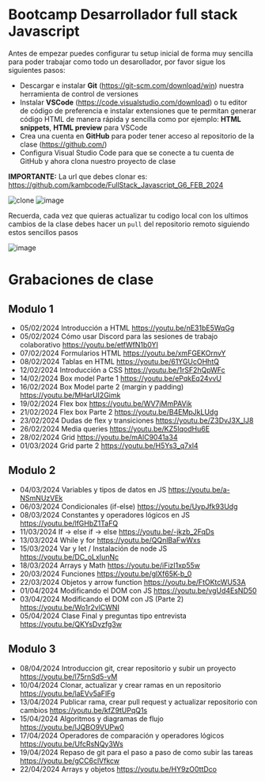 # Bootcamp Desarrollador full stack Javascript

Antes de empezar puedes configurar tu setup inicial de forma muy sencilla para poder trabajar como todo un desarollador, por favor sigue los siguientes pasos:

- Descargar e instalar **Git** (https://git-scm.com/download/win) nuestra herramienta de control de versiones
- Instalar **VSCode** (https://code.visualstudio.com/download) o tu editor de código de preferencia e instalar extensiones que te permitan generar código HTML de manera rápida y sencilla como por ejemplo: **HTML snippets**, **HTML preview** para VSCode
- Crea una cuenta en **GitHub** para poder tener acceso al repositorio de la clase (https://github.com/)
- Configura Visual Studio Code para que se conecte a tu cuenta de GitHub y ahora clona nuestro proyecto de clase

**IMPORTANTE:** La url que debes clonar es: https://github.com/kambcode/FullStack_Javascript_G6_FEB_2024

![clone](https://github.com/kambcode/FullStack_Javascript_G3_2023_09_04/assets/137812574/b49be206-5c67-40e8-a567-bdd957c549eb)
![image](https://github.com/KamiloMontoya/kambcode_g1/assets/11945476/ca0ce2ad-72ec-431d-b3e1-55b84c64ec13)

Recuerda, cada vez que quieras actualizar tu codigo local con los ultimos cambios de la clase debes hacer un `pull` del repositorio remoto siguiendo estos sencillos pasos

![image](https://github.com/KamiloMontoya/kambcode_g1/assets/11945476/8d8f7da6-aa4c-4d67-9dec-59cd360bda0f)

# Grabaciones de clase
## Modulo 1
- 05/02/2024 Introducción a HTML https://youtu.be/nE31bE5WqGg
- 05/02/2024 Cómo usar Discord para las sesiones de trabajo colaborativo https://youtu.be/etfWfN1b0YI
- 07/02/2024 Formularios HTML https://youtu.be/xmFGEKOrnvY
- 08/02/2024 Tablas en HTML https://youtu.be/61YGUcOHhtQ
- 12/02/2024 Introducción a CSS https://youtu.be/1rSF2hQpWFc
- 14/02/2024 Box model Parte 1 https://youtu.be/ePqkEq24vvU
- 16/02/2024 Box Model parte 2 (margin y padding)  https://youtu.be/MHarUI2Gimk
- 19/02/2024 Flex box https://youtu.be/WV7jMmPAVik
- 21/02/2024 Flex box Parte 2 https://youtu.be/B4EMpJkLUdg
- 23/02/2024 Dudas de flex y transiciones https://youtu.be/Z3DvJ3X_lJ8
- 26/02/2024 Media queries https://youtu.be/KZ5IqodHu6E
- 28/02/2024 Grid https://youtu.be/mAlC9041a34
- 01/03/2024 Grid parte 2 https://youtu.be/H5Ys3_q7xl4

## Modulo 2
- 04/03/2024 Variables y tipos de datos en JS https://youtu.be/a-NSmNUzVEk
- 06/03/2024 Condicionales (if-else) https://youtu.be/UypJfk93Udg
- 08/03/2024 Constantes y operadores lógicos en JS https://youtu.be/lfGHbZ1TaFQ
- 11/03/2024 If -> else if -> else https://youtu.be/-jkzb_2FqDs
- 13/03/2024 While y for https://youtu.be/QQnlBaFwWxs
- 15/03/2024 Var y let / Instalación de node JS https://youtu.be/DC_oLxIunNc
- 18/03/2024 Arrays y Math https://youtu.be/iFizI1xp55w
- 20/03/2024 Funciones https://youtu.be/glXf65K-b_0
- 22/03/2024 Objetos y arrow function https://youtu.be/FtOKtcWU53A
- 01/04/2024 Modificando el DOM con JS https://youtu.be/vgUd4EsND50
- 03/04/2024 Modificando el DOM con JS (Parte 2) https://youtu.be/Wo1r2vlCWNI
- 05/04/2024 Clase Final y preguntas tipo entrevista https://youtu.be/QKYsDvzfg3w

## Modulo 3
- 08/04/2024 Introduccion git, crear repositorio y subir un proyecto https://youtu.be/l75rnSd5-vM
- 10/04/2024 Clonar, actualizar y crear ramas en un repositorio https://youtu.be/laEVv5aFlFg
- 13/04/2024 Publicar rama, crear pull request y actualizar repositorio con cambios https://youtu.be/kfZ9tUPqQ1s
- 15/04/2024 Algoritmos y diagramas de flujo https://youtu.be/lJQBO9VUPw0
- 17/04/2024 Operadores de comparación y operadores lógicos https://youtu.be/UfcRsNQy3Ws
- 19/04/2024 Repaso de git para el paso a paso de como subir las tareas https://youtu.be/gCC6clVfkcw
- 22/04/2024 Arrays y objetos https://youtu.be/HY9zO0ttDco